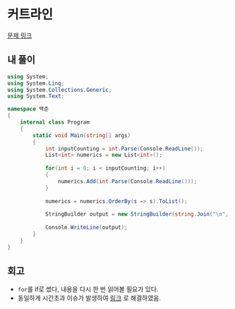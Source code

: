 # 커트라인
[문제 링크](https://www.acmicpc.net/problem/2751)

## 내 풀이
```c#
using System;
using System.Linq;
using System.Collections.Generic;
using System.Text;

namespace 백준
{
    internal class Program
    {
        static void Main(string[] args)
        {
        	int inputCounting = int.Parse(Console.ReadLine());
            List<int> numerics = new List<int>();
            
            for(int i = 0; i < inputCounting; i++)
            {
                numerics.Add(int.Parse(Console.ReadLine()));   
            }
            
            numerics = numerics.OrderBy(s => s).ToList();
            
            StringBuilder output = new StringBuilder(string.Join("\n", numerics));
            
            Console.WriteLine(output);
        }
    }
}
```

## 회고
- `for`를 if로 썼다, 내용을 다시 한 번 읽어볼 필요가 있다.
- 동일하게 시간초과 이슈가 발생하여 [링크](https://danpang.tistory.com/7) 로 해결하였음.